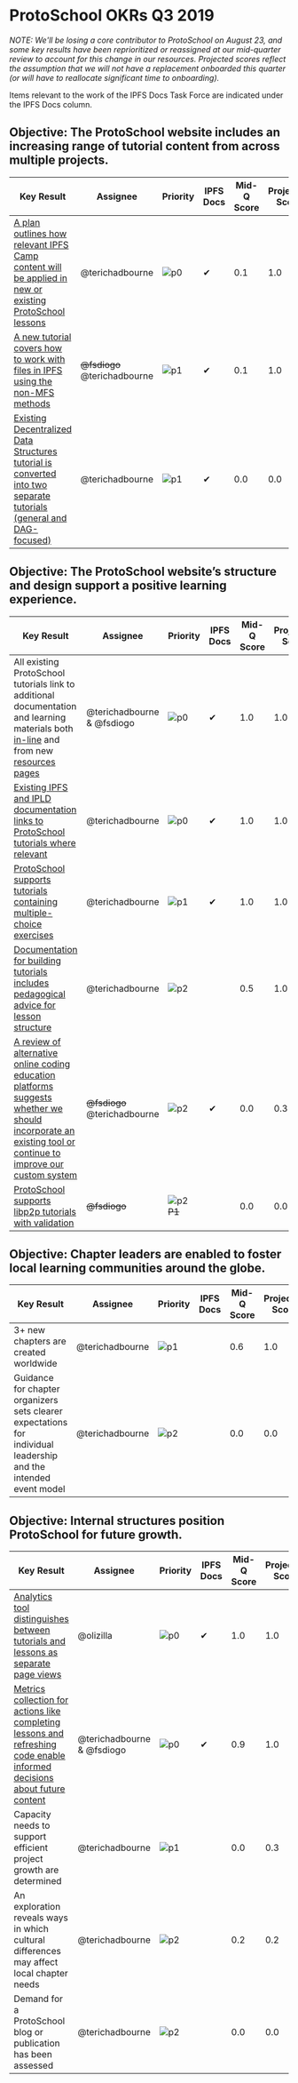 # ProtoSchool OKRs Q3 2019

_NOTE: We'll be losing a core contributor to ProtoSchool on August 23, and some key results have been reprioritized or reassigned at our mid-quarter review to account for this change in our resources. Projected scores reflect the assumption that we will not have a replacement onboarded this quarter (or will have to reallocate significant time to onboarding)._

Items relevant to the work of the IPFS Docs Task Force are indicated under the IPFS Docs column.

## Objective: The ProtoSchool website includes an increasing range of tutorial content from across multiple projects.

| Key Result | Assignee | Priority |  IPFS Docs | Mid-Q Score | Projected Score | Final Score |
| ---------- | -------- | -------- | ----------- | ----------- |--------------- | ----------- |
| [A plan outlines how relevant IPFS Camp content will be applied in new or existing ProtoSchool lessons](https://github.com/ProtoSchool/protoschool.github.io/issues/261) | @terichadbourne | ![p0](https://ipfs.io/ipfs/QmV88khHDJEXi7wo6o972MZWY661R9PhrZW6dvpFP6jnMn/p0.svg) | &#10004; | 0.1 | 1.0 | |
| [A new tutorial covers how to work with files in IPFS using the non-MFS methods](https://github.com/ProtoSchool/protoschool.github.io/issues/203) | ~~@fsdiogo~~ @terichadbourne   | ![p1](https://ipfs.io/ipfs/QmV88khHDJEXi7wo6o972MZWY661R9PhrZW6dvpFP6jnMn/p1.svg) | &#10004; | 0.1 | 1.0 | |
| [Existing Decentralized Data Structures tutorial is converted into two separate tutorials (general and DAG-focused)](https://github.com/ProtoSchool/protoschool.github.io/issues/185) | @terichadbourne | ![p1](https://ipfs.io/ipfs/QmV88khHDJEXi7wo6o972MZWY661R9PhrZW6dvpFP6jnMn/p1.svg) | &#10004; | 0.0 | 0.0 | ||



## Objective: The ProtoSchool website’s structure and design support a positive learning experience.

| Key Result | Assignee | Priority | IPFS Docs | Mid-Q Score | Projected Score | Final Score |
| ---------- | -------- | -------- | --------- |----------- | --------------- | ----------- |
| All existing ProtoSchool tutorials link to additional documentation and learning materials both [in-line](https://github.com/ProtoSchool/protoschool.github.io/issues/262) and from new [resources pages](https://github.com/ProtoSchool/protoschool.github.io/issues/263) | @terichadbourne & @fsdiogo | ![p0](https://ipfs.io/ipfs/QmV88khHDJEXi7wo6o972MZWY661R9PhrZW6dvpFP6jnMn/p0.svg) | &#10004; | 1.0 | 1.0 | |
| [Existing IPFS and IPLD documentation links to ProtoSchool tutorials where relevant](https://github.com/ProtoSchool/protoschool.github.io/issues/260)   | @terichadbourne | ![p0](https://ipfs.io/ipfs/QmV88khHDJEXi7wo6o972MZWY661R9PhrZW6dvpFP6jnMn/p0.svg)  | &#10004; | 1.0 | 1.0 |   |
| [ProtoSchool supports tutorials containing multiple-choice exercises](https://github.com/ProtoSchool/protoschool.github.io/issues/177)| @terichadbourne | ![p1](https://ipfs.io/ipfs/QmV88khHDJEXi7wo6o972MZWY661R9PhrZW6dvpFP6jnMn/p1.svg)| &#10004; | 1.0 | 1.0 | |
| [Documentation for building tutorials includes pedagogical advice for lesson structure](https://github.com/ProtoSchool/protoschool.github.io/issues/253) |@terichadbourne|![p2](https://ipfs.io/ipfs/QmV88khHDJEXi7wo6o972MZWY661R9PhrZW6dvpFP6jnMn/p2.svg)|  | 0.5 | 1.0 ||
| [A review of alternative online coding education platforms suggests whether we should incorporate an existing tool or continue to improve our custom system](https://github.com/ProtoSchool/protoschool.github.io/issues/264) | ~~@fsdiogo~~ @terichadbourne  | ![p2](https://ipfs.io/ipfs/QmV88khHDJEXi7wo6o972MZWY661R9PhrZW6dvpFP6jnMn/p2.svg)  |  &#10004; | 0.0 | 0.3 |   |
| [ProtoSchool supports libp2p tutorials with validation](https://github.com/ProtoSchool/protoschool.github.io/issues/229)| ~~@fsdiogo~~ |  ![p2](https://ipfs.io/ipfs/QmV88khHDJEXi7wo6o972MZWY661R9PhrZW6dvpFP6jnMn/p2.svg) ~~P1~~| | 0.0 | 0.0 | ||


## Objective: Chapter leaders are enabled to foster local learning communities around the globe.

| Key Result | Assignee | Priority | IPFS Docs | Mid-Q Score | Projected Score | Final Score |
| ---------- | -------- | -------- | --------- |----------- | --------------- | ----------- |
| 3+ new chapters are created worldwide | @terichadbourne|![p1](https://ipfs.io/ipfs/QmV88khHDJEXi7wo6o972MZWY661R9PhrZW6dvpFP6jnMn/p1.svg)  |  | 0.6 | 1.0 | |
|Guidance for chapter organizers sets clearer expectations for individual leadership and the intended event model | @terichadbourne | ![p2](https://ipfs.io/ipfs/QmV88khHDJEXi7wo6o972MZWY661R9PhrZW6dvpFP6jnMn/p2.svg) | | 0.0 | 0.0 | ||

## Objective: Internal structures position ProtoSchool for future growth.

| Key Result | Assignee | Priority |  IPFS Docs | Mid-Q Score | Projected Score | Final Score |
| ---------- | -------- | ----------- | --------- |--------------- | ----------- |----------- |
| [Analytics tool distinguishes between tutorials and lessons as separate page views](https://github.com/ProtoSchool/protoschool.github.io/issues/179) | @olizilla | ![p0](https://ipfs.io/ipfs/QmV88khHDJEXi7wo6o972MZWY661R9PhrZW6dvpFP6jnMn/p0.svg) | &#10004; | 1.0 | 1.0 |  |
| [Metrics collection for actions like completing lessons and refreshing code enable informed decisions about future content](https://github.com/ProtoSchool/protoschool.github.io/issues/100) | @terichadbourne & @fsdiogo | ![p0](https://ipfs.io/ipfs/QmV88khHDJEXi7wo6o972MZWY661R9PhrZW6dvpFP6jnMn/p0.svg) | &#10004; | 0.9 | 1.0 |  |
| Capacity needs to support efficient project growth are determined  |  @terichadbourne | ![p1](https://ipfs.io/ipfs/QmV88khHDJEXi7wo6o972MZWY661R9PhrZW6dvpFP6jnMn/p1.svg) |  | 0.0 | 0.3  |  |
| An exploration reveals ways in which cultural differences may affect local chapter needs |  @terichadbourne | ![p2](https://ipfs.io/ipfs/QmV88khHDJEXi7wo6o972MZWY661R9PhrZW6dvpFP6jnMn/p2.svg) |  | 0.2 | 0.2 |  |
| Demand for a ProtoSchool blog or publication has been assessed  |  @terichadbourne | ![p2](https://ipfs.io/ipfs/QmV88khHDJEXi7wo6o972MZWY661R9PhrZW6dvpFP6jnMn/p2.svg) |  | 0.0 | 0.0 |  | |
